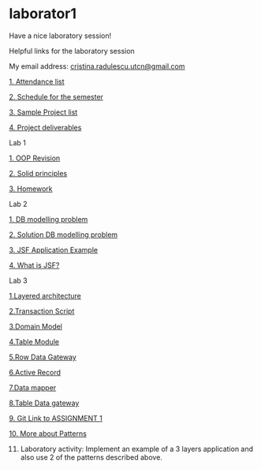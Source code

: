 # laborator1

Have a nice laboratory session!

Helpful links for the laboratory session

My email address: cristina.radulescu.utcn@gmail.com

[1. Attendance list](https://github.com/kittyrad/laborator1/blob/master/src/resources/30235.xlsx)

[2. Schedule for the semester](https://github.com/kittyrad/laborator1/blob/master/src/resources/Schedule_2018.pdf)

[3. Sample Project list](https://github.com/kittyrad/laborator1/blob/master/src/resources/Projects%20List%20examples.pdf)

[4. Project deliverables](https://github.com/kittyrad/laborator1/tree/master/src/resources/Project%20Deliverables)

Lab 1

[1. OOP Revision](https://github.com/kittyrad/laborator1/blob/master/src/resources/Laborator%201/Test_OOP.docx)

[2. Solid principles](https://github.com/kittyrad/laborator1/blob/master/src/resources/Laborator%201/SOLID%20Principles.docx)

[3. Homework](https://github.com/kittyrad/laborator1/blob/master/src/resources/Laborator%201/Gara%20Waterloo%20Station.docx)

Lab 2

[1. DB modelling problem](https://github.com/kittyrad/laborator1/blob/master/src/resources/Laborator%202/Specificatie%20Magazin.docx)

[2. Solution DB modelling problem](https://github.com/kittyrad/laborator1/blob/master/src/resources/Laborator%202/rezolvare_db.png)

[3. JSF Application Example](https://github.com/kittyrad/HelloStudent)

[4. What is JSF?](https://www.tutorialspoint.com/jsf/index.htm)

Lab 3

[1.Layered architecture](https://martinfowler.com/bliki/PresentationDomainDataLayering.html)

[2.Transaction Script](https://learnbycode.wordpress.com/2015/04/12/the-business-logic-layer-transaction-script-pattern/)

[3.Domain Model](https://stackoverflow.com/questions/41335249/domain-model-pattern-example)

[4.Table Module](https://stackoverflow.com/questions/433819/table-module-vs-domain-model)

[5.Row Data Gateway](http://richard.jp.leguen.ca/tutoring/soen343-f2010/tutorials/implementing-row-data-gateway/)

[6.Active Record](http://richard.jp.leguen.ca/tutoring/soen343-f2010/tutorials/implementing-active-record/)

[7.Data mapper](http://richard.jp.leguen.ca/tutoring/soen343-f2010/tutorials/implementing-data-mapper/)

[8.Table Data gateway](http://richard.jp.leguen.ca/tutoring/soen343-f2010/tutorials/implementing-table-data-gateway/)

[9. Git Link to ASSIGNMENT 1](https://classroom.github.com/a/vOHZXY81)

[10. More about Patterns](https://inviqa.com/blog/architecture-patterns-domain-model-and-friends)

11. Laboratory activity: Implement an example of a 3 layers application and also use 2 of the patterns described above.





